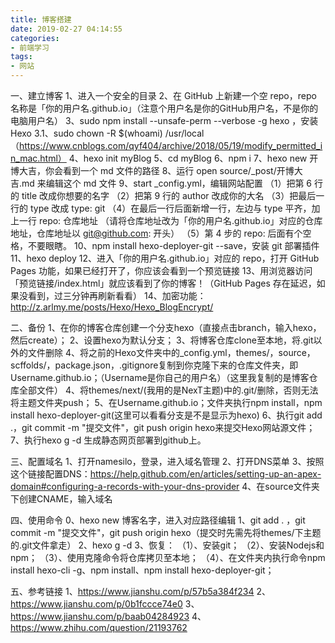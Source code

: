 ```yaml
---
title: 博客搭建
date: 2019-02-27 04:14:55
categories: 
- 前端学习
tags:
- 网站
---
```

一、建立博客
    1、进入一个安全的目录
    2、在 GitHub 上新建一个空 repo，repo 名称是「你的用户名.github.io」（注意个用户名是你的GitHub用户名，不是你的电脑用户名）
    3、sudo npm install --unsafe-perm --verbose -g hexo ，安装 Hexo
    3.1、sudo chown -R $(whoami) /usr/local
    （https://www.cnblogs.com/qyf404/archive/2018/05/19/modify_permitted_in_mac.html）
    4、hexo init myBlog
    5、cd myBlog
    6、npm i
    7、hexo new 开博大吉，你会看到一个 md 文件的路径
    8、运行 open source/_post/开博大吉.md 来编辑这个 md 文件
    9、start _config.yml，编辑网站配置
        （1）把第 6 行的 title 改成你想要的名字
        （2）把第 9 行的 author 改成你的大名
        （3）把最后一行的 type 改成 type: git
        （4）在最后一行后面新增一行，左边与 type 平齐，加上一行 repo: 仓库地址 （请将仓库地址改为「你的用户名.github.io」对应的仓库地址，仓库地址以 git@github.com: 开头）
        （5）第 4 步的 repo: 后面有个空格，不要眼瞎。
    10、npm install hexo-deployer-git --save，安装 git 部署插件
    11、hexo deploy
    12、进入「你的用户名.github.io」对应的 repo，打开 GitHub Pages 功能，如果已经打开了，你应该会看到一个预览链接
    13、用浏览器访问「预览链接/index.html」就应该看到了你的博客！（GitHub Pages 存在延迟，如果没看到，过三分钟再刷新看看）
    14、加密功能：http://z.arlmy.me/posts/Hexo/Hexo_BlogEncrypt/

二、备份
    1、在你的博客仓库创建一个分支hexo（直接点击branch，输入hexo，然后create）；
    2、设置hexo为默认分支；
    3、将博客仓库clone至本地，将.git以外的文件删除
    4、将之前的Hexo文件夹中的_config.yml，themes/，source，scffolds/，package.json，.gitignore复制到你克隆下来的仓库文件夹，即Username.github.io；（Username是你自己的用户名）（这里我复制的是博客仓库全部文件）
    4、将themes/next/(我用的是NexT主题)中的.git/删除，否则无法将主题文件夹push；
    5、在Username.github.io；文件夹执行npm install，npm install hexo-deployer-git(这里可以看看分支是不是显示为hexo)
    6、执行git add .，git commit -m "提交文件"，git push origin hexo来提交Hexo网站源文件；
    7、执行hexo g -d 生成静态网页部署到github上。
    
三、配置域名
    1、打开namesilo，登录，进入域名管理
    2、打开DNS菜单
    3、按照这个链接配置DNS：https://help.github.com/en/articles/setting-up-an-apex-domain#configuring-a-records-with-your-dns-provider
    4、在source文件夹下创建CNAME，输入域名
    
四、使用命令
    0、hexo new 博客名字，进入对应路径编辑
    1、git add .  ，git commit -m "提交文件"，git push origin hexo（提交时先需先将themes/下主题的.git文件拿走）
    2、hexo g -d 
    3、恢复：
    （1）、安装git；
    （2）、安装Nodejs和npm；
    （3）、使用克隆命令将仓库拷贝至本地；
    （4）、在文件夹内执行命令npm install hexo-cli -g、npm install、npm install hexo-deployer-git；
    
五、参考链接
    1、https://www.jianshu.com/p/57b5a384f234
    2、https://www.jianshu.com/p/0b1fccce74e0
    3、https://www.jianshu.com/p/baab04284923
    4、https://www.zhihu.com/question/21193762
